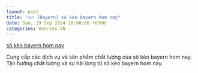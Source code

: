 ```yaml
---
layout: post
title: "🔥🔥 [Bayern] sô kèo bayern hom nay"
date: Sun, 29 Sep 2024 10:00:00 +0700
categories: entries VN
---
```

[sô kèo bayern hom nay](https://vasep.com.vn/s%C3%B4%20k%C3%A8o%20bayern%20hom%20nay.shtm)

Cung cấp các dịch vụ và sản phẩm chất lượng của sô kèo bayern hom nay. Tận hưởng chất lượng và sự hài lòng từ sô kèo bayern hom nay.️

